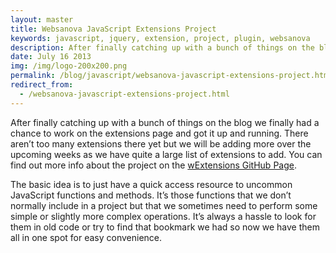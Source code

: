 ```yaml
---
layout: master
title: Websanova JavaScript Extensions Project
keywords: javascript, jquery, extension, project, plugin, websanova
description: After finally catching up with a bunch of things on the blog we finally had a chance to work on the extensions page and got it up and running.
date: July 16 2013
img: /img/logo-200x200.png
permalink: /blog/javascript/websanova-javascript-extensions-project.html
redirect_from:
  - /websanova-javascript-extensions-project.html
---
```


After finally catching up with a bunch of things on the blog we finally had a chance to work on the extensions page and got it up and running. There aren’t too many extensions there yet but we will be adding more over the upcoming weeks as we have quite a large list of extensions to add. You can find out more info about the project on the [wExtensions GitHub Page](https://github.com/websanova/wExtensions).

The basic idea is to just have a quick access resource to uncommon JavaScript functions and methods. It’s those functions that we don’t normally include in a project but that we sometimes need to perform some simple or slightly more complex operations. It’s always a hassle to look for them in old code or try to find that bookmark we had so now we have them all in one spot for easy convenience.